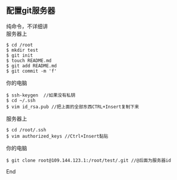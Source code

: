 配置git服务器
--
纯命令，不详细讲<br>
服务器上<br>
```
$ cd /root
$ mkdir test
$ git init
$ touch README.md
$ git add README.md
$ git commit -m 'f'
```
你的电脑
```
$ ssh-keygen  //如果没有私钥
$ cd ~/.ssh
$ vim id_rsa.pub //把上面的全部东西CTRL+Insert复制下来
```
服务器上
```
$ cd /root/.ssh
$ vim authorized_keys //Ctrl+Insert黏贴
```
你的电脑
```
$ git clone root@109.144.123.1:/root/test/.git //@后面为服务器id
```
End
